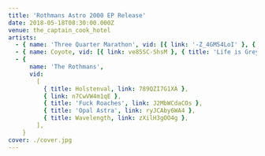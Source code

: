 ```yaml
---
title: 'Rothmans Astro 2000 EP Release'
date: 2018-05-18T08:30:00.000Z
venue: the_captain_cook_hotel
artists:
  - { name: 'Three Quarter Marathon', vid: [{ link: '-Z_4GM54LoI' }, { link: DcpaMR6thQo }] }
  - { name: Coyote, vid: [{ link: ve85SC-ShsM }, { title: 'Life is Grey/Catatonic Death Trance', link: j_DfjfmuQr4 }] }
  - {
      name: 'The Rothmans',
      vid:
        [
          { title: Holstenval, link: 789QZI7G1XA },
          { link: n7CwVW4m1qE },
          { title: 'Fuck Roaches', link: J2MbWCdaCOs },
          { title: 'Opal Astra', link: ryJCAby6WA4 },
          { title: Wavelength, link: zXilH3gOO4g },
        ],
    }
cover: ./cover.jpg
---
```

